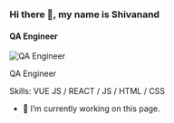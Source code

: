 ### Hi there 👋, my name is Shivanand
#### QA Engineer
![QA Engineer](https://arturssmirnovs.github.io/github-profile-readme-generator/images/banner.png)

QA Engineer

Skills: VUE JS / REACT / JS / HTML / CSS

- 🔭 I’m currently working on this page. 




